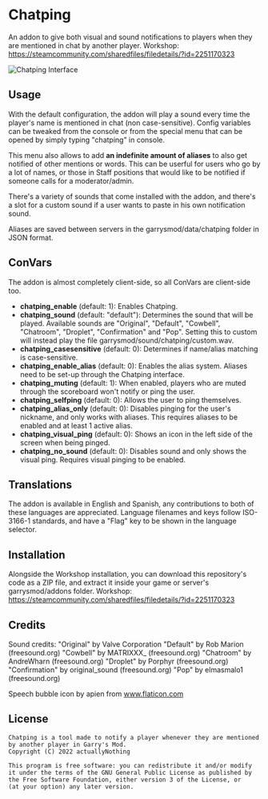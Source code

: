 #  Chatping
An addon to give both visual and sound notifications to players when they are mentioned in chat by another player.
Workshop: https://steamcommunity.com/sharedfiles/filedetails/?id=2251170323

![Chatping Interface](https://i.imgur.com/T45CdRY.jpeg)

## Usage

With the default configuration, the addon will play a sound every time the player's name is mentioned in chat (non case-sensitive). Config variables can be tweaked from the console or from the special menu that can be opened by simply typing "chatping" in console.

This menu also allows to add **an indefinite amount of aliases** to also get notified of other mentions or words. This can be userful for users who go by a lot of names, or those in Staff positions that would like to be notified if someone calls for a moderator/admin.

There's a variety of sounds that come installed with the addon, and there's a slot for a custom sound if a user wants to paste in his own notification sound.

Aliases are saved between servers in the garrysmod/data/chatping folder in JSON format.

## ConVars
The addon is almost completely client-side, so all ConVars are client-side too.

- **chatping_enable** (default: 1): Enables Chatping.
- **chatping_sound** (default: "default"): Determines the sound that will be played. Available sounds are "Original", "Default", "Cowbell", "Chatroom", "Droplet", "Confirmation" and "Pop". Setting this to custom will instead play the file garrysmod/sound/chatping/custom.wav.
- **chatping_casesensitive** (default: 0): Determines if name/alias matching is case-sensitive.
- **chatping_enable_alias** (default: 0): Enables the alias system. Aliases need to be set-up through the Chatping interface.
- **chatping_muting** (default: 1): When enabled, players who are muted through the scoreboard won't notify or ping the user.
- **chatping_selfping** (default: 0): Allows the user to ping themselves.
- **chatping_alias_only** (default: 0): Disables pinging for the user's nickname, and only works with aliases. This requires aliases to be enabled and at least 1 active alias.
- **chatping_visual_ping** (default: 0): Shows an icon in the left side of the screen when being pinged.
- **chatping_no_sound** (default: 0): Disables sound and only shows the visual ping. Requires visual pinging to be enabled.

## Translations

The addon is available in English and Spanish, any contributions to both of these languages are appreciated.
Language filenames and keys follow ISO-3166-1 standards, and have a "Flag" key to be shown in the language selector.

## Installation

Alongside the Workshop installation, you can download this repository's code as a ZIP file, and extract it inside your game or server's garrysmod/addons folder.
Workshop: https://steamcommunity.com/sharedfiles/filedetails/?id=2251170323

## Credits

Sound credits:
    "Original" by Valve Corporation
    "Default" by Rob Marion (freesound.org)
    "Cowbell" by MATRIXXX_ (freesound.org)
    "Chatroom" by AndreWharn (freesound.org)
    "Droplet" by Porphyr (freesound.org)
    "Confirmation" by original_sound (freesound.org)
    "Pop" by elmasmalo1 (freesound.org)

Speech bubble icon by apien from www.flaticon.com

## License

    Chatping is a tool made to notify a player whenever they are mentioned by another player in Garry's Mod.
    Copyright (C) 2022 actuallyNothing

    This program is free software: you can redistribute it and/or modify
    it under the terms of the GNU General Public License as published by
    the Free Software Foundation, either version 3 of the License, or
    (at your option) any later version.
